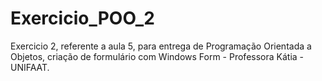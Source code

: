# Exercicio_POO_2
Exercicio 2, referente a aula 5, para entrega de Programação Orientada a Objetos, criação de formulário com Windows Form - Professora Kátia - UNIFAAT.
